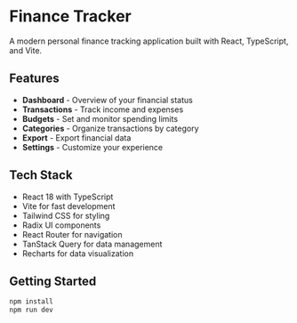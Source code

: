 # Finance Tracker

A modern personal finance tracking application built with React, TypeScript, and Vite.

## Features

- **Dashboard** - Overview of your financial status
- **Transactions** - Track income and expenses
- **Budgets** - Set and monitor spending limits
- **Categories** - Organize transactions by category
- **Export** - Export financial data
- **Settings** - Customize your experience

## Tech Stack

- React 18 with TypeScript
- Vite for fast development
- Tailwind CSS for styling
- Radix UI components
- React Router for navigation
- TanStack Query for data management
- Recharts for data visualization

## Getting Started

```bash
npm install
npm run dev
```
